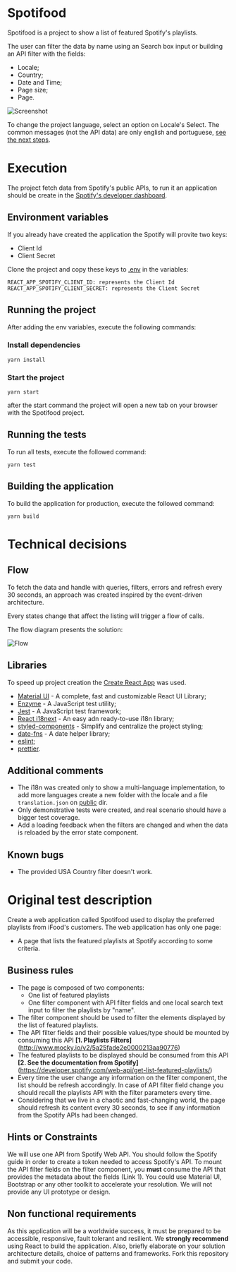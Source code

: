 # Spotifood

Spotifood is a project to show a list of featured Spotify's playlists.

The user can filter the data by name using an Search box input or building an API filter with the fields:

- Locale;
- Country;
- Date and Time;
- Page size;
- Page.

![Screenshot](./docs/images/screenshot.png)

To change the project language, select an option on Locale's Select. The common messages (not the API data) are only english and portuguese, [see the next steps](#next-steps).

# Execution

The project fetch data from Spotify's public APIs, to run it an application should be create in the [Spotify's developer dashboard](https://developer.spotify.com/dashboard/applications).

## Environment variables

If you already have created the application the Spotify will provite two keys:

- Client Id
- Client Secret

Clone the project and copy these keys to [.env](.env) in the variables:

```
REACT_APP_SPOTIFY_CLIENT_ID: represents the Client Id
REACT_APP_SPOTIFY_CLIENT_SECRET: represents the Client Secret
```

## Running the project

After adding the env variables, execute the following commands:

### Install dependencies

```
yarn install
```

### Start the project

```
yarn start
```

after the start command the project will open a new tab on your browser with the Spotifood project.

## Running the tests

To run all tests, execute the followed command:

```
yarn test
```

## Building the application

To build the application for production, execute the followed command:

```
yarn build
```

# Technical decisions

## Flow

To fetch the data and handle with queries, filters, errors and refresh every 30 seconds, an approach was created inspired by the event-driven architecture.

Every states change that affect the listing will trigger a flow of calls.

The flow diagram presents the solution:

![Flow](./docs/images/flow.png)

## Libraries

To speed up project creation the [Create React App](https://github.com/facebook/create-react-app) was used.

- [Material UI](https://material-ui.com/) - A complete, fast and customizable React UI Library;
- [Enzyme](https://github.com/enzymejs/enzyme) - A JavaScript test utility;
- [Jest](https://jestjs.io/) - A JavaScript test framework;
- [React i18next](https://github.com/i18next/react-i18next) - An easy adn ready-to-use i18n library;
- [styled-components](https://styled-components.com/) - Simplify and centralize the project styling;
- [date-fns](https://date-fns.org/) - A date helper library;
- [eslint](https://eslint.org/);
- [prettier](http://prettier.io/).

## Additional comments

- The i18n was created only to show a multi-language implementation, to add more languages create a new folder with the locale and a file `translation.json` on [public](/public) dir.
- Only demonstrative tests were created, and real scenario should have a bigger test coverage.
- Add a loading feedback when the filters are changed and when the data is reloaded by the error state component.

## Known bugs

- The provided USA Country filter doesn't work.

# Original test description

Create a web application called Spotifood used to display the preferred playlists from iFood's customers. The web application has only one page:

- A page that lists the featured playlists at Spotify according to some criteria.

## Business rules

- The page is composed of two components:
  - One list of featured playlists
  - One filter component with API filter fields and one local search text input to filter the playlists by "name".
- The filter component should be used to filter the elements displayed by the list of featured playlists.
- The API filter fields and their possible values/type should be mounted by consuming this API **[1. Playlists Filters]** (http://www.mocky.io/v2/5a25fade2e0000213aa90776)
- The featured playlists to be displayed should be consumed from this API **[2. See the documentation from Spotify]** (https://developer.spotify.com/web-api/get-list-featured-playlists/)
- Every time the user change any information on the filter component, the list should be refresh accordingly. In case of API filter field change you should recall the playlists API with the filter parameters every time.
- Considering that we live in a chaotic and fast-changing world, the page should refresh its content every 30 seconds, to see if any information from the Spotify APIs had been changed.

## Hints or Constraints

We will use one API from Spotify Web API. You should follow the Spotify guide in order to create a token needed to access Spotify's API.
To mount the API filter fields on the filter component, you **must** consume the API that provides the metadata about the fields (Link 1).
You could use Material UI, Bootstrap or any other toolkit to accelerate your resolution. We will not provide any UI prototype or design.

## Non functional requirements

As this application will be a worldwide success, it must be prepared to be accessible, responsive, fault tolerant and resilient.
We **strongly recommend** using React to build the application.
Also, briefly elaborate on your solution architecture details, choice of patterns and frameworks.
Fork this repository and submit your code.

